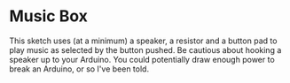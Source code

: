 Music Box
=========

This sketch uses (at a minimum) a speaker, a resistor and a button pad to play music as selected by the button pushed. Be cautious about hooking a speaker up to your Arduino. You could potentially draw enough power to break an Arduino, or so I've been told.

